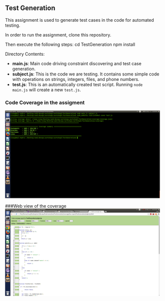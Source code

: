## Test Generation

This assignment is used to generate test cases in the code for automated testing.

In order to run the assignment, clone this repository.

Then execute the following steps:
    cd TestGeneration
    npm install

Directory Contents:

* **main.js**: Main code driving constraint discovering and test case generation.
* **subject.js**: This is the code we are testing. It contains some simple code with operations on strings, integers, files, and phone numbers.
* **test.js**: This is an automatically created test script. Running `node main.js` will create a new `test.js`.

### Code Coverage in the assigment
![coverage](https://github.com/vinay92/TestGeneration/blob/master/Coverage.png)

###Web view of the coverage
![Web Coverage](https://github.com/vinay92/TestGeneration/blob/master/Web_coverage.png)



